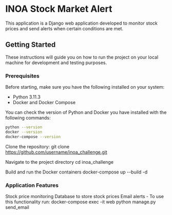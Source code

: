 # INOA Stock Market Alert

This application is a Django web application developed to monitor stock prices and send alerts when certain conditions are met.

## Getting Started

These instructions will guide you on how to run the project on your local machine for development and testing purposes.

### Prerequisites

Before starting, make sure you have the following installed on your system:

- Python 3.11.3
- Docker and Docker Compose

You can check the version of Python and Docker you have installed with the following commands:

```sh
python --version
docker --version
docker-compose --version
```

Clone the repository:
git clone https://github.com/username/inoa_challenge.git

Navigate to the project directory
cd inoa_challenge

Build and run the Docker containers
docker-compose up --build -d

### Application Features
Stock price monitoring
Database to store stock prices
Email alerts - To use this functionality run: docker-compose exec -it web python manage.py send_email
